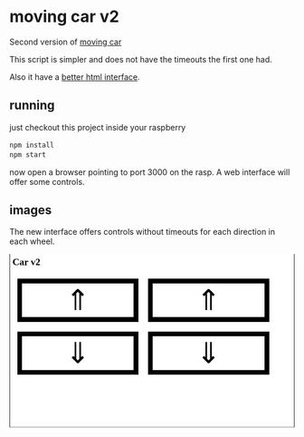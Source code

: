 # moving car v2

Second version of [moving car](../moving-car)

This script is simpler and does not have the timeouts the first one had.

Also it have a [better html interface](https://twitter.com/sombriks/status/1348436481669558274).

## running

just checkout this project inside your raspberry

```bash
npm install
npm start
```

now open a browser pointing to port 3000 on the rasp. A web interface will
offer some controls.

## images

The new interface offers controls without timeouts for each direction in each
wheel.

![new-ui](new-ui.png)
